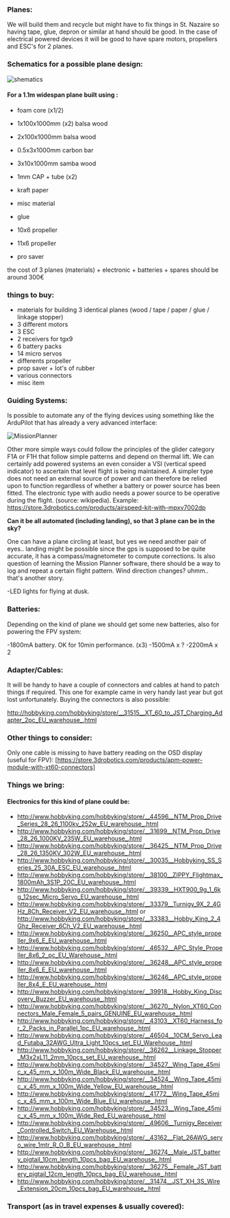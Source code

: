### Planes:

We will build them and recycle but might have to fix things in St. Nazaire so having tape, glue, depron or similar at hand should be good. In the case of electrical powered devices it will be good to have spare motors, propellers and ESC's for 2 planes.

### Schematics for a possible plane design:
![shematics](https://raw.github.com/alejoduque/dronetones/master/imgs/shematics_BN.jpg)

#### For a 1.1m widespan plane built using : 
- foam core (x1/2)
- 1x100x1000mm (x2) balsa wood
- 2x100x1000mm balsa wood
- 0.5x3x1000mm carbon bar
- 3x10x1000mm samba wood
- 1mm CAP + tube (x2)
- kraft paper
- misc material
- glue


- 10x6 propeller
- 11x6 propeller
- pro saver

the cost of 3 planes (materials) + electronic + batteries + spares should be around 300€

### things to buy:
- materials for building 3 identical planes (wood / tape / paper / glue / linkage stopper)
- 3 different motors
- 3 ESC
- 2 receivers for tgx9
- 6 battery packs
- 14 micro servos
- differents propeller
- prop saver + lot's of rubber
- various connectors
- misc item

### Guiding Systems:

Is possible to automate any of the flying devices using something like the ArduPilot that has already a very advanced interface: 

![MissionPlanner](http://wiki.ardupilot-mega.googlecode.com/git/images/ArduPilotMegaImages/missionplanner2.PNG)

Other more simple ways could follow the principles of the glider category F1A or F1H that follow simple patterns and depend on thermal lift. We can certainly add powered systems an even consider 
a VSI (vertical speed indicator) to ascertain that level flight is being maintained. A simpler type does not need an external source of power and can therefore be relied upon to function regardless of whether a battery or power source has been fitted. The electronic type with audio needs a power source to be operative during the flight. (source: wikipedia). Example: https://store.3drobotics.com/products/airspeed-kit-with-mpxv7002dp

**Can it be all automated (including landing), so that 3 plane can be in the sky?**

One can have a plane circling at least, but yes we need another pair of eyes.. landing might be possible since the gps is supposed to be quite accurate, it has a compass/magnetometer to compute corrections. Is also question of learning the Mission Planner software, there should be a way to log and repeat a certain flight pattern. Wind direction changes? uhmm.. that's another story.

-LED lights for flying at dusk.


### Batteries:

Depending on the kind of plane we should get some new batteries, also for powering the FPV system:

-1800mA battery. OK for 10min performance. (x3)
-1500mA x ?
-2200mA x 2

### Adapter/Cables:

It will be handy to have a couple of connectors and cables at hand to patch things if required. This one for example came in very handy last year but got lost unfortunately. Buying the connectors is also possible:

http://hobbyking.com/hobbyking/store/__31515__XT_60_to_JST_Charging_Adapter_2pc_EU_warehouse_.html

### Other things to consider:

Only one cable is missing to have battery reading on the OSD display (useful for FPV):
[https://store.3drobotics.com/products/apm-power-module-with-xt60-connectors]

### Things we bring:

#### Electronics for this kind of plane could be:
- http://www.hobbyking.com/hobbyking/store/__44596__NTM_Prop_Drive_Series_28_26_1100kv_252w_EU_warehouse_.html
- http://www.hobbyking.com/hobbyking/store/__31699__NTM_Prop_Drive_28_26_1000KV_235W_EU_warehouse_.html
- http://www.hobbyking.com/hobbyking/store/__36425__NTM_Prop_Drive_28_26_1350KV_302W_EU_warehouse_.html
- http://www.hobbyking.com/hobbyking/store/__30035__Hobbyking_SS_Series_25_30A_ESC_EU_warehouse_.html 
- http://www.hobbyking.com/hobbyking/store/__38100__ZIPPY_Flightmax_1800mAh_3S1P_20C_EU_warehouse_.html
- http://www.hobbyking.com/hobbyking/store/__39339__HXT900_9g_1_6kg_12sec_Micro_Servo_EU_warehouse_.html
- http://www.hobbyking.com/hobbyking/store/__33379__Turnigy_9X_2_4GHz_8Ch_Receiver_V2_EU_warehouse_.html or http://www.hobbyking.com/hobbyking/store/__33383__Hobby_King_2_4Ghz_Receiver_6Ch_V2_EU_warehouse_.html
- http://www.hobbyking.com/hobbyking/store/__36250__APC_style_propeller_9x6_E_EU_warehouse_.html
- http://www.hobbyking.com/hobbyking/store/__46532__APC_Style_Propeller_8x6_2_pc_EU_Warehouse_.html
- http://www.hobbyking.com/hobbyking/store/__36248__APC_style_propeller_8x6_E_EU_warehouse_.html
- http://www.hobbyking.com/hobbyking/store/__36246__APC_style_propeller_8x4_E_EU_warehouse_.html
- http://www.hobbyking.com/hobbyking/store/__39918__Hobby_King_Discovery_Buzzer_EU_warehouse_.html
- http://www.hobbyking.com/hobbyking/store/__36270__Nylon_XT60_Connectors_Male_Female_5_pairs_GENUINE_EU_warehouse_.html
- http://www.hobbyking.com/hobbyking/store/__43103__XT60_Harness_for_2_Packs_in_Parallel_1pc_EU_warehouse_.html
- http://www.hobbyking.com/hobbyking/store/__46504__10CM_Servo_Lead_Futaba_32AWG_Ultra_Light_10pcs_set_EU_Warehouse_.html
- http://www.hobbyking.com/hobbyking/store/__36262__Linkage_Stopper_M3x2xL11_2mm_10pcs_set_EU_warehouse_.html
- http://www.hobbyking.com/hobbyking/store/__34527__Wing_Tape_45mic_x_45_mm_x_100m_Wide_Black_EU_warehouse_.html
- http://www.hobbyking.com/hobbyking/store/__34524__Wing_Tape_45mic_x_45_mm_x_100m_Wide_Yellow_EU_warehouse_.html
- http://www.hobbyking.com/hobbyking/store/__41772__Wing_Tape_45mic_x_45_mm_x_100m_Wide_Blue_EU_warehouse_.html
- http://www.hobbyking.com/hobbyking/store/__34523__Wing_Tape_45mic_x_45_mm_x_100m_Wide_Red_EU_warehouse_.html
- http://www.hobbyking.com/hobbyking/store/__49606__Turnigy_Receiver_Controlled_Switch_EU_Warehouse_.html
- http://www.hobbyking.com/hobbyking/store/__43162__Flat_26AWG_servo_wire_1mtr_R_O_B_EU_warehouse_.html
- http://www.hobbyking.com/hobbyking/store/__36274__Male_JST_battery_pigtail_10cm_length_10pcs_bag_EU_warehouse_.html
- http://www.hobbyking.com/hobbyking/store/__36275__Female_JST_battery_pigtail_12cm_length_10pcs_bag_EU_warehouse_.html
- http://www.hobbyking.com/hobbyking/store/__31474__JST_XH_3S_Wire_Extension_20cm_10pcs_bag_EU_warehouse_.html


### Transport  (as in travel expenses & usually covered):